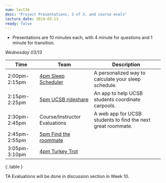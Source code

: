 ```yaml
---
num: lect16
desc: "Project Presentations, 3 of 3, and course evals"
lecture_date: 2019-03-13
ready: false
---
```



* Presentations are 10 minutes each, with 4 minute for questions and 1 minute for transition. 


*Wednesday 03/13*

| Time | Team | Description |
|-|-|-|
| 2:00pm-2:15pm | [4pm Sleep Scheduler](https://github.com/ucsb-cs48-w19/4pm-sleep-scheduler) | A personalized way to calculate your sleep schedule. |
| 2:15pm-2:25pm | [5pm UCSB rideshare](https://github.com/ucsb-cs48-w19/5pm-ucsb-rideshare) | An app to help UCSB students coordinate carpools. |
| 2:30pm-2:45pm | Course/Instructor Evaluations | A web app for UCSB students to find the next great roommate.|
| 2:45pm-2:55pm | [5pm Find the roommate](https://github.com/ucsb-cs48-w19/5pm-findtheroommate) | |
| 3:05pm-3:10pm | [4pm Turkey Trot](https://github.com/ucsb-cs48-w19/4pm-turkey-trot) | |
{:.table }

TA Evaluations will be done in discussion section in Week 10.

